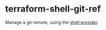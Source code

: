 # terraform-shell-git-ref

Manage a git remote, using the [shell provider](https://registry.terraform.io/providers/scottwinkler/shell/latest/docs).
